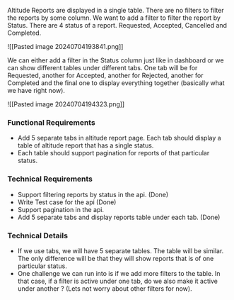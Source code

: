 
Altitude Reports are displayed in a single table. There are no filters to filter the reports by some column. We want to add a filter to filter the report by Status. There are 4 status of a report. Requested, Accepted, Cancelled and Completed. 

![[Pasted image 20240704193841.png]]

We can either add a filter in the Status column just like in dashboard or we can show different tables under different tabs. One tab will be for Requested, another for Accepted, another for Rejected, another for Completed and the final one to display everything together (basically what we have right now).

![[Pasted image 20240704194323.png]]


### Functional Requirements

- Add 5 separate tabs in altitude report page. Each tab should display a table of altitude report that has a single status. 
- Each table should support pagination for reports of that particular status. 

### Technical Requirements

- Support filtering reports by status in the api. (Done)
- Write Test case for the api (Done)
- Support pagination in the api.
- Add 5 separate tabs and display reports table under each tab. (Done)


### Technical Details 

- If we use tabs, we will have 5 separate tables. The table will be similar. The only difference will be that they will show reports that is of one particular status. 
- One challenge we can run into is if we add more filters to the table. In that case, if a filter is active under one tab, do we also make it active under another ? (Lets not worry about other filters for now).

